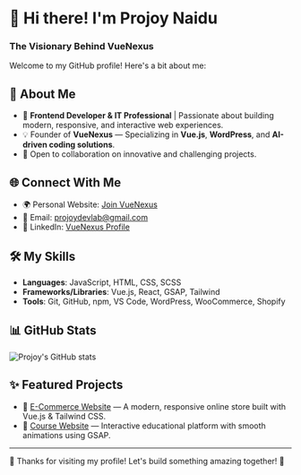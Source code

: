 # 👋 Hi there! I'm Projoy Naidu
### The Visionary Behind VueNexus

Welcome to my GitHub profile! Here's a bit about me:

## 🌟 About Me
- 🎯 **Frontend Developer & IT Professional** | Passionate about building modern, responsive, and interactive web experiences.
- 💡 Founder of **VueNexus** — Specializing in **Vue.js**, **WordPress**, and **AI-driven coding solutions**.
- 🚀 Open to collaboration on innovative and challenging projects.

## 🌐 Connect With Me
- 🌍 Personal Website: [Join VueNexus](https://projoy-vue.github.io/joinVnexus/)
- 💌 Email: [projoydevlab@gmail.com](mailto:projoynaidu407@gmail.com)
- 💼 LinkedIn: [VueNexus Profile](https://www.linkedin.com/in/vuenexus/)

## 🛠️ My Skills
- **Languages**: JavaScript, HTML, CSS, SCSS
- **Frameworks/Libraries**: Vue.js, React, GSAP, Tailwind
- **Tools**: Git, GitHub, npm, VS Code, WordPress, WooCommerce, Shopify

## 📊 GitHub Stats
![Projoy's GitHub stats](https://github-readme-stats.vercel.app/api?username=projoy-Vue&show_icons=true&theme=radical)

## ✨ Featured Projects
- 🌟 [E-Commerce Website](https://github.com/projoy-Vue/e-commerce-webpage) — A modern, responsive online store built with Vue.js & Tailwind CSS.
- 🌟 [Course Website](https://github.com/projoy-Vue/Coursewebsite) — Interactive educational platform with smooth animations using GSAP.

---

🎉 Thanks for visiting my profile! Let's build something amazing together! 💪

